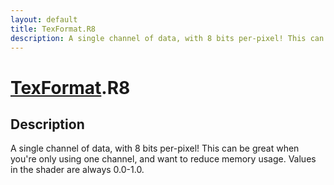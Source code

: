 ```yaml
---
layout: default
title: TexFormat.R8
description: A single channel of data, with 8 bits per-pixel! This can be great when you're only using one channel, and want to reduce memory usage. Values in the shader are always 0.0-1.0.
---
```

# [TexFormat]({{site.url}}/Pages/Reference/TexFormat.html).R8

## Description
A single channel of data, with 8 bits per-pixel! This
can be great when you're only using one channel, and want to
reduce memory usage. Values in the shader are always 0.0-1.0.

